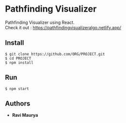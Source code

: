 # Pathfinding Visualizer

Pathfinding Visualizer using React.<br/>
Check it out : <a href="https://pathfindingvisualizeralgo.netlify.app/" target="_blank">https://pathfindingvisualizeralgo.netlify.app/</a>

## Install

    $ git clone https://github.com/ORG/PROJECT.git
    $ cd PROJECT
    $ npm install

## Run

    $ npm start

## Authors

- **Ravi Maurya**